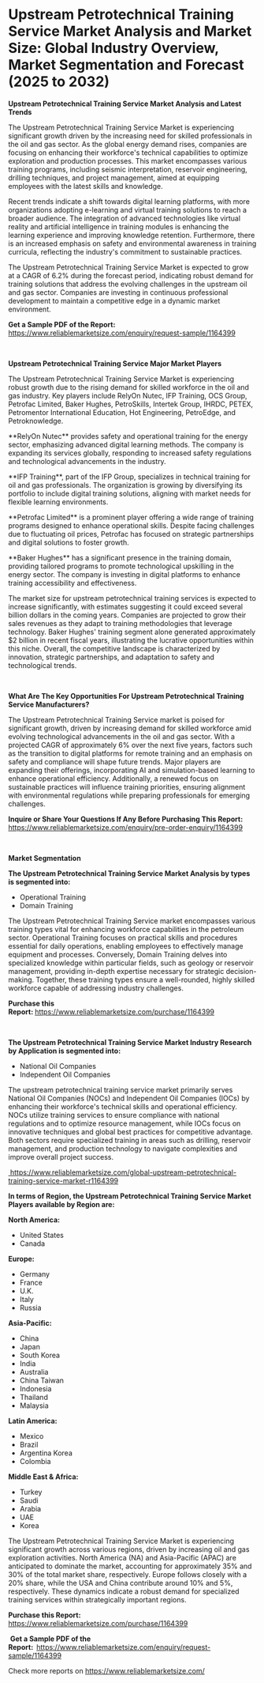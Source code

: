 <p><h1>Upstream Petrotechnical Training Service Market Analysis and Market Size: Global Industry Overview, Market Segmentation and Forecast (2025 to 2032)</h1></p><p><strong>Upstream Petrotechnical Training Service Market Analysis and Latest Trends</strong></p>
<p><p>The Upstream Petrotechnical Training Service Market is experiencing significant growth driven by the increasing need for skilled professionals in the oil and gas sector. As the global energy demand rises, companies are focusing on enhancing their workforce's technical capabilities to optimize exploration and production processes. This market encompasses various training programs, including seismic interpretation, reservoir engineering, drilling techniques, and project management, aimed at equipping employees with the latest skills and knowledge.</p><p>Recent trends indicate a shift towards digital learning platforms, with more organizations adopting e-learning and virtual training solutions to reach a broader audience. The integration of advanced technologies like virtual reality and artificial intelligence in training modules is enhancing the learning experience and improving knowledge retention. Furthermore, there is an increased emphasis on safety and environmental awareness in training curricula, reflecting the industry's commitment to sustainable practices.</p><p>The Upstream Petrotechnical Training Service Market is expected to grow at a CAGR of 6.2% during the forecast period, indicating robust demand for training solutions that address the evolving challenges in the upstream oil and gas sector. Companies are investing in continuous professional development to maintain a competitive edge in a dynamic market environment.</p></p>
<p><strong>Get a Sample PDF of the Report:&nbsp;</strong> <a href="https://www.reliablemarketsize.com/enquiry/request-sample/1164399?utm_campaign=2769&utm_medium=2&utm_source=Github&utm_content=ia&utm_term=07042025&utm_id=upstream-petrotechnical-training-service">https://www.reliablemarketsize.com/enquiry/request-sample/1164399</a></p>
<p>&nbsp;</p>
<p><strong>Upstream Petrotechnical Training Service Major Market Players</strong></p>
<p><p>The Upstream Petrotechnical Training Service Market is experiencing robust growth due to the rising demand for skilled workforce in the oil and gas industry. Key players include RelyOn Nutec, IFP Training, OCS Group, Petrofac Limited, Baker Hughes, PetroSkills, Intertek Group, IHRDC, PETEX, Petromentor International Education, Hot Engineering, PetroEdge, and Petroknowledge.</p><p>**RelyOn Nutec** provides safety and operational training for the energy sector, emphasizing advanced digital learning methods. The company is expanding its services globally, responding to increased safety regulations and technological advancements in the industry.</p><p>**IFP Training**, part of the IFP Group, specializes in technical training for oil and gas professionals. The organization is growing by diversifying its portfolio to include digital training solutions, aligning with market needs for flexible learning environments.</p><p>**Petrofac Limited** is a prominent player offering a wide range of training programs designed to enhance operational skills. Despite facing challenges due to fluctuating oil prices, Petrofac has focused on strategic partnerships and digital solutions to foster growth.</p><p>**Baker Hughes** has a significant presence in the training domain, providing tailored programs to promote technological upskilling in the energy sector. The company is investing in digital platforms to enhance training accessibility and effectiveness.</p><p>The market size for upstream petrotechnical training services is expected to increase significantly, with estimates suggesting it could exceed several billion dollars in the coming years. Companies are projected to grow their sales revenues as they adapt to training methodologies that leverage technology. Baker Hughes' training segment alone generated approximately $2 billion in recent fiscal years, illustrating the lucrative opportunities within this niche. Overall, the competitive landscape is characterized by innovation, strategic partnerships, and adaptation to safety and technological trends.</p></p>
<p>&nbsp;</p>
<p><strong>What Are The Key Opportunities For Upstream Petrotechnical Training Service Manufacturers?</strong></p>
<p><p>The Upstream Petrotechnical Training Service market is poised for significant growth, driven by increasing demand for skilled workforce amid evolving technological advancements in the oil and gas sector. With a projected CAGR of approximately 6% over the next five years, factors such as the transition to digital platforms for remote training and an emphasis on safety and compliance will shape future trends. Major players are expanding their offerings, incorporating AI and simulation-based learning to enhance operational efficiency. Additionally, a renewed focus on sustainable practices will influence training priorities, ensuring alignment with environmental regulations while preparing professionals for emerging challenges.</p></p>
<p><strong>Inquire or Share Your Questions If Any Before Purchasing This Report:</strong> <a href="https://www.reliablemarketsize.com/enquiry/pre-order-enquiry/1164399?utm_campaign=2769&utm_medium=2&utm_source=Github&utm_content=ia&utm_term=07042025&utm_id=upstream-petrotechnical-training-service">https://www.reliablemarketsize.com/enquiry/pre-order-enquiry/1164399</a></p>
<p>&nbsp;</p>
<p><strong>Market Segmentation</strong></p>
<p><strong>The Upstream Petrotechnical Training Service Market Analysis by types is segmented into:</strong></p>
<p><ul><li>Operational Training</li><li>Domain Training</li></ul></p>
<p><p>The Upstream Petrotechnical Training Service market encompasses various training types vital for enhancing workforce capabilities in the petroleum sector. Operational Training focuses on practical skills and procedures essential for daily operations, enabling employees to effectively manage equipment and processes. Conversely, Domain Training delves into specialized knowledge within particular fields, such as geology or reservoir management, providing in-depth expertise necessary for strategic decision-making. Together, these training types ensure a well-rounded, highly skilled workforce capable of addressing industry challenges.</p></p>
<p><strong>Purchase this Report:&nbsp;</strong><a href="https://www.reliablemarketsize.com/purchase/1164399?utm_campaign=2769&utm_medium=2&utm_source=Github&utm_content=ia&utm_term=07042025&utm_id=upstream-petrotechnical-training-service">https://www.reliablemarketsize.com/purchase/1164399</a></p>
<p>&nbsp;</p>
<p><strong>The Upstream Petrotechnical Training Service Market Industry Research by Application is segmented into:</strong></p>
<p><ul><li>National Oil Companies</li><li>Independent Oil Companies</li></ul></p>
<p><p>The upstream petrotechnical training service market primarily serves National Oil Companies (NOCs) and Independent Oil Companies (IOCs) by enhancing their workforce's technical skills and operational efficiency. NOCs utilize training services to ensure compliance with national regulations and to optimize resource management, while IOCs focus on innovative techniques and global best practices for competitive advantage. Both sectors require specialized training in areas such as drilling, reservoir management, and production technology to navigate complexities and improve overall project success.</p></p>
<p><a href="https://www.reliablemarketsize.com/global-upstream-petrotechnical-training-service-market-r1164399?utm_campaign=2769&utm_medium=2&utm_source=Github&utm_content=ia&utm_term=07042025&utm_id=upstream-petrotechnical-training-service">&nbsp;https://www.reliablemarketsize.com/global-upstream-petrotechnical-training-service-market-r1164399</a></p>
<p><strong>In terms of Region, the Upstream Petrotechnical Training Service Market Players available by Region are:</strong></p>
<p>
    <p> <strong> North America: </strong>
        <ul>
            <li>United States</li>
            <li>Canada</li>
        </ul>
        </p> 
    <p> <strong> Europe: </strong>
        <ul>
            <li>Germany</li>
            <li>France</li>
            <li>U.K.</li>
            <li>Italy</li>
            <li>Russia</li>
        </ul>
        </p> 
    <p> <strong> Asia-Pacific: </strong>
        <ul>
            <li>China</li>
            <li>Japan</li>
            <li>South Korea</li>
            <li>India</li>
            <li>Australia</li>
            <li>China Taiwan</li>
            <li>Indonesia</li>
            <li>Thailand</li>
            <li>Malaysia</li>
        </ul>
        </p> 
    <p> <strong> Latin America: </strong>
        <ul>
            <li>Mexico</li>
            <li>Brazil</li>
            <li>Argentina Korea</li>
            <li>Colombia</li>
        </ul>
        </p> 
    <p> <strong> Middle East & Africa: </strong>
        <ul>
            <li>Turkey</li>
            <li>Saudi</li>
            <li>Arabia</li>
            <li>UAE</li>
            <li>Korea</li>
        </ul>
    </p>
    </p>
<p><p>The Upstream Petrotechnical Training Service Market is experiencing significant growth across various regions, driven by increasing oil and gas exploration activities. North America (NA) and Asia-Pacific (APAC) are anticipated to dominate the market, accounting for approximately 35% and 30% of the total market share, respectively. Europe follows closely with a 20% share, while the USA and China contribute around 10% and 5%, respectively. These dynamics indicate a robust demand for specialized training services within strategically important regions.</p></p>
<p><strong>Purchase this Report: </strong><a href="https://www.reliablemarketsize.com/purchase/1164399?utm_campaign=2769&utm_medium=2&utm_source=Github&utm_content=ia&utm_term=07042025&utm_id=upstream-petrotechnical-training-service">https://www.reliablemarketsize.com/purchase/1164399</a></p>
<p>&nbsp;<strong>Get a Sample PDF of the Report:&nbsp;&nbsp;</strong><a href="https://www.reliablemarketsize.com/enquiry/request-sample/1164399?utm_campaign=2769&utm_medium=2&utm_source=Github&utm_content=ia&utm_term=07042025&utm_id=upstream-petrotechnical-training-service">https://www.reliablemarketsize.com/enquiry/request-sample/1164399</a></p>
<p><strong></strong></p>
<p>Check more reports on <a href="https://www.reliablemarketsize.com/?utm_campaign=2769&utm_medium=2&utm_source=Github&utm_content=ia&utm_term=07042025&utm_id=upstream-petrotechnical-training-service">https://www.reliablemarketsize.com/</a></p>